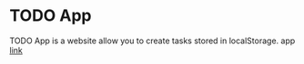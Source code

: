 # TODO App
TODO App is a website allow you to create tasks stored in localStorage. 
app [link](https://ahmadeleiwa.github.io/todo-app/)